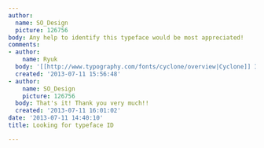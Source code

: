 ```yaml
---
author:
  name: SO_Design
  picture: 126756
body: Any help to identify this typeface would be most appreciated!
comments:
- author:
    name: Ryuk
  body: '[[http://www.typography.com/fonts/cyclone/overview|Cyclone]] Inline'
  created: '2013-07-11 15:56:48'
- author:
    name: SO_Design
    picture: 126756
  body: That's it! Thank you very much!!
  created: '2013-07-11 16:01:02'
date: '2013-07-11 14:40:10'
title: Looking for typeface ID

---
```

